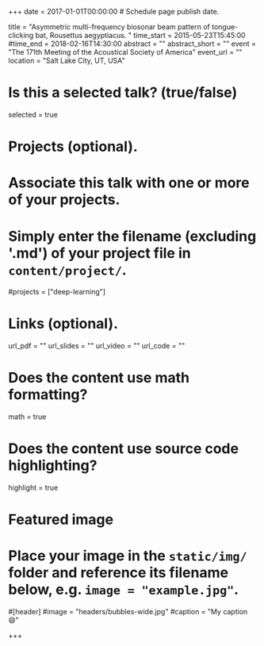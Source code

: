 +++
date = 2017-01-01T00:00:00  # Schedule page publish date.

title = "Asymmetric multi-frequency biosonar beam pattern of tongue-clicking bat, Rousettus aegyptiacus. "
time_start = 2015-05-23T15:45:00
#time_end = 2018-02-16T14:30:00
abstract = ""
abstract_short = ""
event = "The 171th Meeting of the Acoustical Society of America"
event_url = ""
location = "Salt Lake City, UT, USA"

# Is this a selected talk? (true/false)
selected = true

# Projects (optional).
#   Associate this talk with one or more of your projects.
#   Simply enter the filename (excluding '.md') of your project file in `content/project/`.
#projects = ["deep-learning"]

# Links (optional).
url_pdf = ""
url_slides = ""
url_video = ""
url_code = ""

# Does the content use math formatting?
math = true

# Does the content use source code highlighting?
highlight = true

# Featured image
# Place your image in the `static/img/` folder and reference its filename below, e.g. `image = "example.jpg"`.
#[header]
#image = "headers/bubbles-wide.jpg"
#caption = "My caption :smile:"

+++
